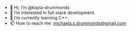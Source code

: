 - 👋 Hi, I’m @kayla-drummonds
- 👀 I’m interested in full stack development.
- 🌱 I’m currently learning C++.
- 📫 How to reach me: michaela.s.drummonds@gmail.com

<!---
kayla-drummonds/kayla-drummonds is a ✨ special ✨ repository because its `README.md` (this file) appears on your GitHub profile.
You can click the Preview link to take a look at your changes.
--->
